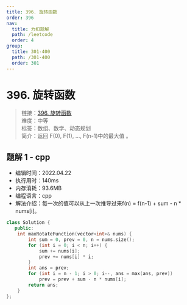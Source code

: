 ```yaml
---
title: 396. 旋转函数
order: 396
nav:
  title: 力扣题解
  path: /leetcode
  order: 4
group:
  title: 301-400
  path: /301-400
  order: 301
---
```


# 396. 旋转函数
    
> 链接：[396. 旋转函数](https://leetcode-cn.com/problems/rotate-function/)  
> 难度：中等  
> 标签：数组、数学、动态规划  
> 简介：返回 F(0), F(1), ..., F(n-1)中的最大值 。
      
## 题解 1 - cpp
- 编辑时间：2022.04.22
- 执行用时：140ms
- 内存消耗：93.6MB
- 编程语言：cpp
- 解法介绍：每一次的值可以从上一次推导过来f(n) = f(n-1) + sum - n * nums[i]。
```cpp
class Solution {
   public:
    int maxRotateFunction(vector<int>& nums) {
        int sum = 0, prev = 0, n = nums.size();
        for (int i = 0; i < n; i++) {
            sum += nums[i];
            prev += nums[i] * i;
        }
        int ans = prev;
        for (int i = n - 1; i > 0; i--, ans = max(ans, prev))
            prev = prev + sum - n * nums[i];
        return ans;
    }
};
```

      